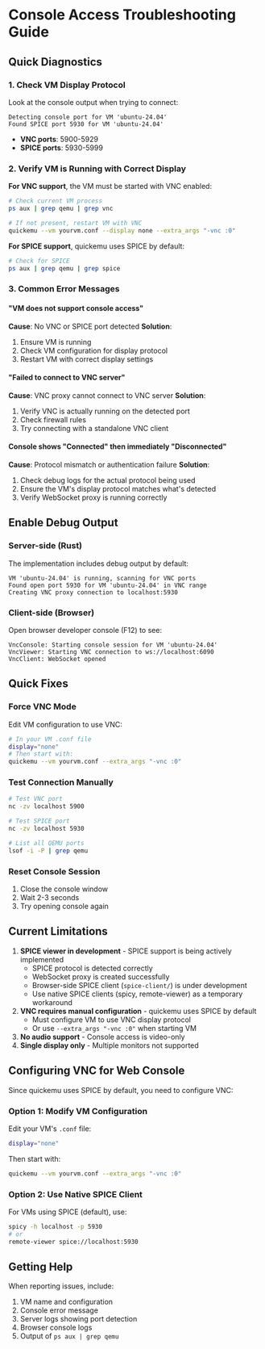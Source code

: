 # Console Access Troubleshooting Guide

## Quick Diagnostics

### 1. Check VM Display Protocol

Look at the console output when trying to connect:
```
Detecting console port for VM 'ubuntu-24.04'
Found SPICE port 5930 for VM 'ubuntu-24.04'
```

- **VNC ports**: 5900-5929
- **SPICE ports**: 5930-5999

### 2. Verify VM is Running with Correct Display

**For VNC support**, the VM must be started with VNC enabled:
```bash
# Check current VM process
ps aux | grep qemu | grep vnc

# If not present, restart VM with VNC
quickemu --vm yourvm.conf --display none --extra_args "-vnc :0"
```

**For SPICE support**, quickemu uses SPICE by default:
```bash
# Check for SPICE
ps aux | grep qemu | grep spice
```

### 3. Common Error Messages

#### "VM does not support console access"
**Cause**: No VNC or SPICE port detected
**Solution**: 
1. Ensure VM is running
2. Check VM configuration for display protocol
3. Restart VM with correct display settings

#### "Failed to connect to VNC server"
**Cause**: VNC proxy cannot connect to VNC server
**Solution**:
1. Verify VNC is actually running on the detected port
2. Check firewall rules
3. Try connecting with a standalone VNC client

#### Console shows "Connected" then immediately "Disconnected"
**Cause**: Protocol mismatch or authentication failure
**Solution**:
1. Check debug logs for the actual protocol being used
2. Ensure the VM's display protocol matches what's detected
3. Verify WebSocket proxy is running correctly

## Enable Debug Output

### Server-side (Rust)
The implementation includes debug output by default:
```
VM 'ubuntu-24.04' is running, scanning for VNC ports
Found open port 5930 for VM 'ubuntu-24.04' in VNC range
Creating VNC proxy connection to localhost:5930
```

### Client-side (Browser)
Open browser developer console (F12) to see:
```
VncConsole: Starting console session for VM 'ubuntu-24.04'
VncViewer: Starting VNC connection to ws://localhost:6090
VncClient: WebSocket opened
```

## Quick Fixes

### Force VNC Mode
Edit VM configuration to use VNC:
```bash
# In your VM .conf file
display="none"
# Then start with:
quickemu --vm yourvm.conf --extra_args "-vnc :0"
```

### Test Connection Manually
```bash
# Test VNC port
nc -zv localhost 5900

# Test SPICE port  
nc -zv localhost 5930

# List all QEMU ports
lsof -i -P | grep qemu
```

### Reset Console Session
1. Close the console window
2. Wait 2-3 seconds
3. Try opening console again

## Current Limitations

1. **SPICE viewer in development** - SPICE support is being actively implemented
   - SPICE protocol is detected correctly
   - WebSocket proxy is created successfully
   - Browser-side SPICE client (`spice-client/`) is under development
   - Use native SPICE clients (spicy, remote-viewer) as a temporary workaround
2. **VNC requires manual configuration** - quickemu uses SPICE by default
   - Must configure VM to use VNC display protocol
   - Or use `--extra_args "-vnc :0"` when starting VM
3. **No audio support** - Console access is video-only
4. **Single display only** - Multiple monitors not supported

## Configuring VNC for Web Console

Since quickemu uses SPICE by default, you need to configure VNC:

### Option 1: Modify VM Configuration
Edit your VM's `.conf` file:
```bash
display="none"
```

Then start with:
```bash
quickemu --vm yourvm.conf --extra_args "-vnc :0"
```

### Option 2: Use Native SPICE Client
For VMs using SPICE (default), use:
```bash
spicy -h localhost -p 5930
# or
remote-viewer spice://localhost:5930
```

## Getting Help

When reporting issues, include:
1. VM name and configuration
2. Console error message
3. Server logs showing port detection
4. Browser console logs
5. Output of `ps aux | grep qemu`